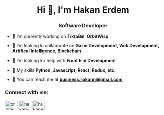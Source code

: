 <h1 align="center">Hi 👋, I'm Hakan Erdem</h1>
<h3 align="center">Software Developer</h3>

- 🔭 I’m currently working on **TıktaBul, OrbitWisp**

- 👯 I’m looking to collaborate on **Game Development, Web Development, Artifical Intelligence, Blockchain**

- 🤝 I’m looking for help with **Front End Development**

- 📜 My skills **Python, Javascript, React, Redux, etc.**

- 💬 You can reach me at **business.hakann@gmail.com**

<h3 align="left">Connect with me:</h3>
<p align="left">
<a href="https://twitter.com/orbitwisp" target="blank"><img align="center" src="https://raw.githubusercontent.com/rahuldkjain/github-profile-readme-generator/master/src/images/icons/Social/twitter.svg" alt="orbitwisp" height="30" width="40" /></a>
<a href="https://linkedin.com/in/hakan-erdem-6b1ba22b3" target="blank"><img align="center" src="https://raw.githubusercontent.com/rahuldkjain/github-profile-readme-generator/master/src/images/icons/Social/linked-in-alt.svg" alt="hakan-erdem-6b1ba22b3" height="30" width="40" /></a>
<a href="https://instagram.com/hakanlerdem" target="blank"><img align="center" src="https://raw.githubusercontent.com/rahuldkjain/github-profile-readme-generator/master/src/images/icons/Social/instagram.svg" alt="hakanlerdem" height="30" width="40" /></a>
</p>

